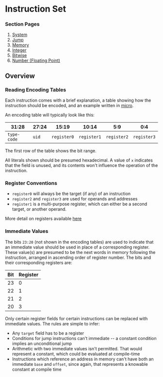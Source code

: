 # Instruction Set

### Section Pages

1. [System](instruction_types/system.md)
2. [Jump](instruction_types/jump.md)
3. [Memory](instruction_types/memory.md)
4. [Integer](instruction_types/integer.md)
5. [Bitwise](instruction_types/bitwise.md)
6. [Number (Floating Point)](instruction_types/number.md)

## Overview

### Reading Encoding Tables

Each instruction comes with a brief explanation, a table showing how the instruction should be encoded, and an example written in [micro](micro.md).

An encoding table will typically look like this:

31:28       | 27:24 | 15:19       | 10:14       | 5:9         | 0:4
------------|-------|-------------|-------------|-------------|---
`type-code` | `uid` | `register0` | `register1` | `register2` | `register3`

The first row of the table shows the bit range.

All literals shown should be presumed hexadecimal. A value of `x` indicates that the field is unused, and its contents won't influence the operation of the instruction.

### Register Conventions

- `register0` will always be the target (if any) of an instruction
- `register2` and `register3` are used for operands and addresses
- `register1` is a multi-purpose register, which can either be a second target, or another operand. 

More detail on registers available [here](registers.md)

### Immediate Values

The bits `23:20` (not shown in the encoding tables) are used to indicate that an immediate value should be used in place of a corresponding register. These value(s) are presumed to be the next words in memory following the instruction, arranged in ascending order of register number. The bits and their corresponding registers are:

Bit | Register
----|---
23  | 0
22  | 1
21  | 2
20  | 3

Only certain register fields for certain instructions can be replaced with immediate values. The rules are simple to infer:

- Any `target` field has to be a register
- Conditions for jump instructions can't immediate -- a constant condition implies an unconditional jump
- Arithmetic with two immediate values isn't permitted. That would represent a constant, which could be evaluated at compile-time
- Instructions which reference an address in memory can't have both an immediate `base` and `offset`, since again, that represents a knowable constant at compile time
